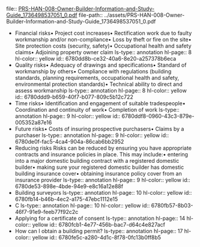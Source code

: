 file:: [PRS-HAN-008-Owner-Builder-Information-and-Study-Guide_1736498537051_0.pdf](../assets/PRS-HAN-008-Owner-Builder-Information-and-Study-Guide_1736498537051_0.pdf)
file-path:: ../assets/PRS-HAN-008-Owner-Builder-Information-and-Study-Guide_1736498537051_0.pdf

- Financial risks• Project cost increases• Rectification work due to faulty workmanship and/or non-compliance• Loss by theft or fire on the site• Site protection costs (security, safety)• Occupational health and safety claims• Adjoining property owner claim
  ls-type:: annotation
  hl-page:: 8
  hl-color:: yellow
  id:: 6780dd8b-ce32-40a6-8e20-a257378b6eca
- Quality risks• Adequacy of drawings and specifications• Standard of workmanship by others• Compliance with regulations (building standards, planning requirements, occupational health and safety, environmental protection standards)• Technical ability to direct and assess workmanship
  ls-type:: annotation
  hl-page:: 8
  hl-color:: yellow
  id:: 6780ddd9-b659-40f7-b077-809c5b12c722
- Time risks• Identification and engagement of suitable tradespeople• Coordination and continuity of work• Completion of work
  ls-type:: annotation
  hl-page:: 9
  hl-color:: yellow
  id:: 6780ddf8-0960-43c3-879e-005352a87e16
- Future risks• Costs of insuring prospective purchasers• Claims by a purchaser
  ls-type:: annotation
  hl-page:: 9
  hl-color:: yellow
  id:: 6780de0f-fac5-4ca4-904a-86cab6bb2952
- Reducing risks Risks can be reduced by ensuring you have appropriate contracts and insurance policies in place. This may include:• entering into a major domestic building contract with a registered domestic builder• making sure your registered domestic builder has domestic building insurance cover• obtaining insurance policy cover from an insurance provider
  ls-type:: annotation
  hl-page:: 9
  hl-color:: yellow
  id:: 6780de53-898e-4bde-94e9-e8c16a12e88f
- Building surveyors
  ls-type:: annotation
  hl-page:: 10
  hl-color:: yellow
  id:: 6780fb14-b46b-4ec2-a175-47ebc1112e15
- C
  ls-type:: annotation
  hl-page:: 10
  hl-color:: yellow
  id:: 6780fb57-8b03-46f7-91e9-feeb77f92c2c
- Applying for a certificate of consent
  ls-type:: annotation
  hl-page:: 14
  hl-color:: yellow
  id:: 6780fcb1-4e77-456b-bac7-d64c4e827acf
- How can I obtain a building permit?
  ls-type:: annotation
  hl-page:: 17
  hl-color:: yellow
  id:: 6780fe5c-a280-4d1c-8f78-0fc13b0ff8b5